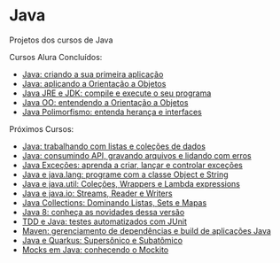 # Java
Projetos dos cursos de Java

Cursos Alura Concluídos:
- [Java: criando a sua primeira aplicação](https://unibb.alura.com.br/course/java-criando-primeira-aplicacao)
- [Java: aplicando a Orientação a Objetos](https://unibb.alura.com.br/course/java-aplicando-orientacao-objetos)
- [Java JRE e JDK: compile e execute o seu programa](https://unibb.alura.com.br/course/java-primeiros-passos)
- [Java OO: entendendo a Orientação a Objetos](https://unibb.alura.com.br/course/java-introducao-orientacao-objetos)
- [Java Polimorfismo: entenda herança e interfaces](https://unibb.alura.com.br/course/java-heranca-interfaces-polimorfismo)

Próximos Cursos:
- [Java: trabalhando com listas e coleções de dados](https://unibb.alura.com.br/course/java-listas-colecoes-dados)
- [Java: consumindo API, gravando arquivos e lidando com erros](https://unibb.alura.com.br/course/java-consumindo-api-gravando-arquivos-lidando-erros)
- [Java Exceções: aprenda a criar, lançar e controlar exceções](https://unibb.alura.com.br/course/java-excecoes)
- [Java e java.lang: programe com a classe Object e String](https://unibb.alura.com.br/course/java-pacotes-e-java-lang)
- [Java e java.util: Coleções, Wrappers e Lambda expressions](https://unibb.alura.com.br/course/java-util-lambdas)
- [Java e java.io: Streams, Reader e Writers](https://unibb.alura.com.br/course/java-trabalhando-com-io)
- [Java Collections: Dominando Listas, Sets e Mapas](https://unibb.alura.com.br/course/java-collections)
- [Java 8: conheça as novidades dessa versão](https://unibb.alura.com.br/course/java8-lambdas)
- [TDD e Java: testes automatizados com JUnit](https://unibb.alura.com.br/course/tdd-java-testes-automatizados-junit)
- [Maven: gerenciamento de dependências e build de aplicações Java](https://unibb.alura.com.br/course/maven-gerenciamento-dependencias-build-aplicacoes-java)
- [Java e Quarkus: Supersônico e Subatômico](https://unibb.alura.com.br/course/java-supersonico-subatomico-quarkus)
- [Mocks em Java: conhecendo o Mockito](https://unibb.alura.com.br/course/mocks-java-mockito)
